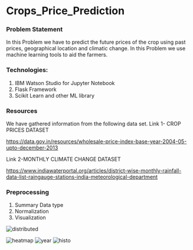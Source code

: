 # Crops_Price_Prediction

### Problem Statement

  In this Problem we have to predict the future prices of the crop using past prices, geographical location and climatic change. In this Problem we use machine learning tools to aid the farmers.
  
### Technologies:

1. IBM Watson Studio for Jupyter Notebook
2. Flask Framework
3. Scikit Learn and other ML library

### Resources

We have gathered information from the following data set.
Link 1- CROP PRICES DATASET

https://data.gov.in/resources/wholesale-price-index-base-year-2004-05-upto-december-2013

Link 2-MONTHLY CLIMATE CHANGE DATASET

https://www.indiawaterportal.org/articles/district-wise-monthly-rainfall-data-list-raingauge-stations-india-meteorological-department

### Preprocessing

1. Summary Data type
2.  Normalization
3.  Visualization

![distributed](https://user-images.githubusercontent.com/26785960/53691018-c8d2e380-3d9b-11e9-90fd-889974611d7c.PNG)

![heatmap](https://user-images.githubusercontent.com/26785960/53691020-ca9ca700-3d9b-11e9-94fb-63f3c6739718.PNG)
![year](https://user-images.githubusercontent.com/26785960/53691021-ccff0100-3d9b-11e9-9771-9cb1b8fbbed0.PNG)
![histo](https://user-images.githubusercontent.com/26785960/53691022-d25c4b80-3d9b-11e9-856d-c480db1add00.PNG)
